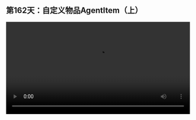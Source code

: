 ## 第162天：自定义物品AgentItem（上）

<video width="100%" controls controlslist="nodownload nofullscreen noremoteplayback" disablePictureInPicture>
  <source src="https://api.keepwork.com/ts-storage/siteFiles/20136/raw#1617181329965session162 自定义物品AgentItem（上）.webm" type="video/webm">
  <source src="https://api.keepwork.com/ts-storage/siteFiles/20137/raw#1617181342592session162 自定义物品AgentItem（上）_small.mp4" type="video/mp4" />
   
  你的浏览器不支持播放
</video>

<style>
video::-webkit-media-controls-fullscreen-button {
    display: none;
}
</style>
### 字幕

大家看，在我手中有四个物品，分别是开关、电池、导线和电灯。
这四个物品是Paracraft中没有的。
我们今天来学习如何创建这类自定义物品。
我们到E键项下，找到**代码**，
选择**智能物品**。
此时我们要给这个物品起一个名字，一般是英文的。
比如test.myitem
我们记住这个名字，按Ctrl+C复制。
可以看到**它会自动根据名字的不同生成一个图标**。
如果我们再创建一个智能物品，
这次我们把名字设置成test.myitem2。
可以看到图标是不一样的。
它会自动根据名字生成一个与它对应的图标。
那么我们如何定义这个物品的逻辑呢？
我们需要创建一个代码方块。
我们需要为这个代码方块起一个和智能物品相同的名字。
比如test.myitem
也就是这个物品。
此时我们到**事件**项下，
找到**当收到智能消息时**，
我们选择OnSelect消息。
**OnSelect代表当我选中手中这个物品时，所执行的事件。**
我们将它拖过来。
在里面提示一段文字，像这样。
我们输入you selected myitem
此时我们点击运行。
这时如果我们选择一下其他物品，然后再选中test.myitem，
我们看到这里就会显示you selected myitem 你选择了我的物品。
我们再到事件项下，
选择当收到**GetIcon获得图标**这个智能消息时，
将它拖过来。
此时我们可以**给这个物品定义一张图片，作为它的图标**。
我们需要返回一个图片的文件路径。
比如我们使用这个世界的缩略图preview.jpg，
这个文件是在当前世界的根目录下的。
此时我们点击运行，可以看到这里test.myitem的图标变化了，变成了这张这个世界的缩略图。
同时，如果我们按E键，到**工具**项下，
可以看到test.myitem也出现在了工具项下。
通过这种方式，我们可以定义一个或多个仅属于这个世界的智能物品，也就是Agent Item。

### 动手练习